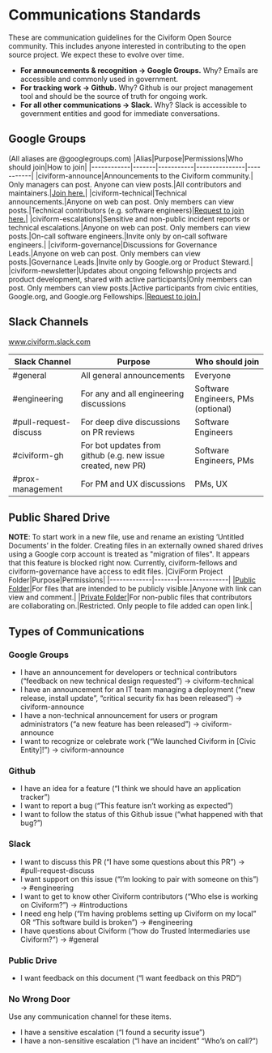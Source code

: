 # Communications Standards

These are communication guidelines for the Civiform Open Source community. This includes anyone interested in contributing to the open source project. We expect these to evolve over time.

* **For announcements & recognition → Google Groups.** Why? Emails are accessible and commonly used in government.
* **For tracking work → Github.** Why? Github is our project management tool and should be the source of truth for ongoing work. 
* **For all other communications → Slack.** Why? Slack is accessible to government entities and good for immediate conversations. 

## Google Groups
(All aliases are @googlegroups.com)
|Alias|Purpose|Permissions|Who should join|How to join|
|------------|-------|-----------|---------------|-----------|
|civiform-announce|Announcements to the Civiform community.| Only managers can post. Anyone can view posts.|All contributors and maintainers.|[Join here.](https://groups.google.com/u/1/g/civiform-announce)|
|civiform-technical|Technical announcements.|Anyone on web can post. Only members can view posts.|Technical contributors (e.g. software engineers)|[Request to join here.](https://groups.google.com/g/civiform-technical)|
|civiform-escalations|Sensitive and non-public incident reports or technical escalations.|Anyone on web can post. Only members can view posts.|On-call software engineers.|Invite only by on-call software engineers.|
|civiform-governance|Discussions for Governance Leads.|Anyone on web can post. Only members can view posts.|Governance Leads.|Invite only by Google.org or Product Steward.|
|civiform-newsletter|Updates about ongoing fellowship projects and product development, shared with active participants|Only members can post. Only members can view posts.|Active participants from civic entities, Google.org, and Google.org Fellowships.|[Request to join.](https://groups.google.com/u/1/g/civiform-newsletter)|

## Slack Channels
www.civiform.slack.com

|Slack Channel|Purpose|Who should join|
|-------------|-------|---------------|
|#general|All general announcements|Everyone|
|#engineering|For any and all engineering discussions|Software Engineers, PMs (optional)|
|#pull-request-discuss|For deep dive discussions on PR reviews|Software Engineers|
|#civiform-gh|For bot updates from github (e.g. new issue created, new PR)|Software Engineers, PMs|
|#prox-management|For PM and UX discussions|PMs, UX|

## Public Shared Drive
**NOTE**: To start work in a new file, use and rename an existing ‘Untitled Documents’ in the folder. Creating files in an externally owned shared drives using a Google corp account is treated as "migration of files". It appears that this feature is blocked right now. Currently, civiform-fellows and civiform-governance have access to edit files.
|CiviForm Project Folder|Purpose|Permissions|
|-------------|-------|---------------|
|[Public Folder](https://drive.google.com/drive/u/1/folders/1LT7ZivhjXb5iSxwisuF11CjUMKPYjpi0)|For files that are intended to be publicly visible.|Anyone with link can view and comment.|
|[Private Folder](https://drive.google.com/drive/u/1/folders/1svFQEY73YpI9k0-wyfqY2UU_w8hUFIAG)|For non-public files that contributors are collaborating on.|Restricted. Only people to file added can open link.|

## Types of Communications
### Google Groups
* I have an announcement for developers or technical contributors  (“feedback on new technical design requested”) → civiform-technical
* I have an announcement for an IT team managing a deployment (“new release, install update”, “critical security fix has been released”) → civiform-announce
* I have a non-technical announcement for users or program administrators (“a new feature has been released”) → civiform-announce
* I want to recognize or celebrate work (“We launched Civiform in [Civic Entity]!”) → civiform-announce

### Github
* I have an idea for a feature (“I think we should have an application tracker”)
* I want to report a bug (“This feature isn’t working as expected”)
* I want to follow the status of this Github issue (“what happened with that bug?”)

### Slack
* I want to discuss this PR (“I have some questions about this PR”) → #pull-request-discuss
* I want support on this issue (“I’m looking to pair with someone on this”) → #engineering
* I want to get to know other Civiform contributors (“Who else is working on Civiform?”) → #introductions
* I need eng help (“I’m having problems setting up Civiform on my local” OR “This software build is broken”) → #engineering
* I have questions about Civiform (“how do Trusted Intermediaries use Civiform?”) → #general

### Public Drive
* I want feedback on this document (“I want feedback on this PRD”)

### No Wrong Door
Use any communication channel for these items.
* I have a sensitive escalation (“I found a security issue”)
* I have a non-sensitive escalation (“I have an incident” “Who’s on call?”)
